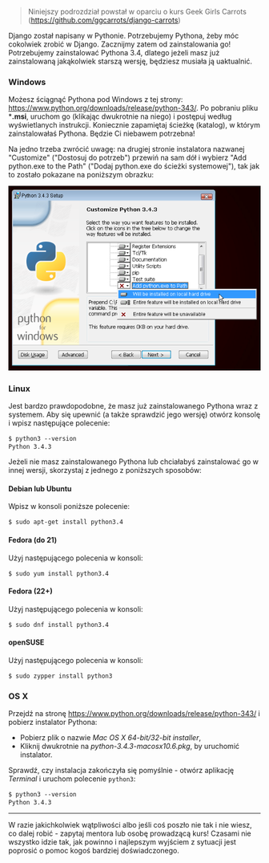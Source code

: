 > Niniejszy podrozdział powstał w oparciu o kurs Geek Girls Carrots (https://github.com/ggcarrots/django-carrots)

Django został napisany w Pythonie. Potrzebujemy Pythona, żeby móc cokolwiek zrobić w Django. Zacznijmy zatem od zainstalowania go! Potrzebujemy zainstalować Pythona 3.4, dlatego jeżeli masz już zainstalowaną jakąkolwiek starszą wersję, będziesz musiała ją uaktualnić.

### Windows

Możesz ściągnąć Pythona pod Windows z tej strony: https://www.python.org/downloads/release/python-343/. Po pobraniu pliku ***.msi**, uruchom go (klikając dwukrotnie na niego) i postępuj według wyświetlanych instrukcji. Koniecznie zapamiętaj ścieżkę (katalog), w którym zainstalowałaś Pythona. Będzie Ci niebawem potrzebna!

Na jedno trzeba zwrócić uwagę: na drugiej stronie instalatora nazwanej "Customize" ("Dostosuj do potrzeb") przewiń na sam dół i wybierz "Add python.exe to the Path" ("Dodaj python.exe do ścieżki systemowej"), tak jak to zostało pokazane na poniższym obrazku:

![Nie zapomnij dodać Pythona do ścieżki systemowej (ang. Path)](../python_installation/images/add_python_to_windows_path.png)

### Linux

Jest bardzo prawdopodobne, że masz już zainstalowanego Pythona wraz z systemem. Aby się upewnić (a także sprawdzić jego wersję) otwórz konsolę i wpisz następujące polecenie:

    $ python3 --version
    Python 3.4.3
    

Jeżeli nie masz zainstalowanego Pythona lub chciałabyś zainstalować go w innej wersji, skorzystaj z jednego z poniższych sposobów:

#### Debian lub Ubuntu

Wpisz w konsoli poniższe polecenie:

    $ sudo apt-get install python3.4
    

#### Fedora (do 21)

Użyj następującego polecenia w konsoli:

    $ sudo yum install python3.4
    

#### Fedora (22+)

Użyj następującego polecenia w konsoli:

    $ sudo dnf install python3.4
    

#### openSUSE

Użyj następującego polecenia w konsoli:

    $ sudo zypper install python3


### OS X

Przejdź na stronę https://www.python.org/downloads/release/python-343/ i pobierz instalator Pythona:

  * Pobierz plik o nazwie *Mac OS X 64-bit/32-bit installer*,
  * Kliknij dwukrotnie na *python-3.4.3-macosx10.6.pkg*, by uruchomić instalator.

Sprawdź, czy instalacja zakończyła się pomyślnie - otwórz aplikację *Terminal* i uruchom polecenie `python3`:

    $ python3 --version
    Python 3.4.3
    

* * *

W razie jakichkolwiek wątpliwości albo jeśli coś poszło nie tak i nie wiesz, co dalej robić - zapytaj mentora lub osobę prowadzącą kurs! Czasami nie wszystko idzie tak, jak powinno i najlepszym wyjściem z sytuacji jest poprosić o pomoc kogoś bardziej doświadczonego.
